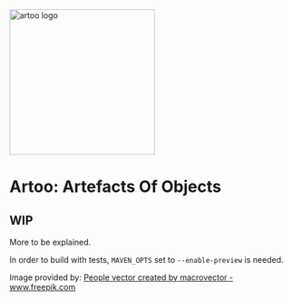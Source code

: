 <img src="https://raw.githubusercontent.com/trydent-io/artoo/master/artoo_stone.svg" width="256px" alt="artoo logo">

# Artoo: Artefacts Of Objects

## WIP

More to be explained.

In order to build with tests, `MAVEN_OPTS` set to `--enable-preview` is needed.

Image provided by:
<a href="https://www.freepik.com/free-photos-vectors/people">People vector created by macrovector - www.freepik.com</a>
